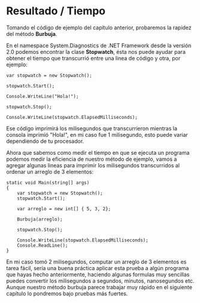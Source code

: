 # Resultado / Tiempo

Tomando el código de ejemplo del capítulo anterior, probaremos la rapidez del método **Burbuja**.

En el namespace System.Diagnostics de .NET Framework desde la versión 2.0 podemos encontrar la clase **Stopwatch**, ésta nos puede ayudar para obtener el tiempo que transcurrió entre una linea de código y otra, por ejemplo:

```
var stopwatch = new Stopwatch();

stopwatch.Start();

Console.WriteLine("Hola!");

stopwatch.Stop();

Console.WriteLine(stopwatch.ElapsedMilliseconds);
```

Ese código imprimirá los milisegundos que transcurrieron mientras la consola imprimió "Hola!", en mi caso fue 1 milisegundo, esto puede variar dependiendo de tu procesador.

Ahora que sabemos como medir el tiempo en que se ejecuta un programa podemos medir la eficiencia de nuestro método de ejemplo, vamos a agregar algunas lineas para imprimir los milisegundos transcurridos al ordenar un arreglo de 3 elementos:


```
static void Main(string[] args)
{
	var stopwatch = new Stopwatch();
	stopwatch.Start();

	var arreglo = new int[] { 5, 3, 2};

	Burbuja(arreglo);

	stopwatch.Stop();

	Console.WriteLine(stopwatch.ElapsedMilliseconds);
	Console.ReadLine();
}
```

En mi caso tomó 2 milisegundos, computar un arreglo de 3 elementos es tarea fácil, sería una buena práctica aplicar esta prueba a algún programa que hayas hecho anteriormente, haciendo algunas formulas muy sencillas puedes convertir los milisegundos a segundos, minutos, nanosegundos etc. Aunque nuestro método burbuja parece trabajar muy rápido en el siguiente capítulo lo pondremos bajo pruebas más fuertes.
